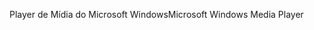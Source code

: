 <span data-ttu-id="cf90e-101">Player de Mídia do Microsoft Windows</span><span class="sxs-lookup"><span data-stu-id="cf90e-101">Microsoft Windows Media Player</span></span>